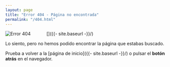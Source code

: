 ```yaml
---
layout: page
title: "Error 404 - Página no encontrada"
permalink: "/404.html"
---
```

[<img src="{{- site.logo -}}" alt="Error 404" style="float: left; margin-right: 50px;"/>]({{- site.baseurl -}}/)

Lo siento, pero no hemos podido encontrar la página que estabas buscado.

Prueba a volver a la [página de inicio]({{- site.baseurl -}}/) o pulsar el **botón atrás** en el navegador.

<div style="clear: both;"></div>